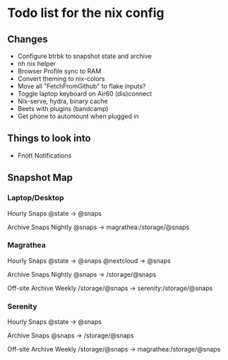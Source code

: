 # Todo list for the nix config

## Changes

- Configure btrbk to snapshot state and archive
- nh nix helper
- Browser Profile sync to RAM
- Convert theming to nix-colors
- Move all "FetchFromGithub" to flake inputs?
- Toggle laptop keyboard on Air60 (dis)connect
- Nix-serve, hydra, binary cache
- Beets with plugins (bandcamp)
- Get phone to automount when plugged in

## Things to look into

- Fnott Notifications

## Snapshot Map

### Laptop/Desktop
Hourly Snaps
@state -> @snaps

Archive Snaps
Nightly
@snaps -> magrathea:/storage/@snaps

### Magrathea
Hourly Snaps
@state -> @snaps
@nextcloud -> @snaps

Archive Snaps
Nightly
@snaps -> /storage/@snaps

Off-site Archive
Weekly
/storage/@snaps -> serenity:/storage/@snaps

### Serenity
Hourly Snaps
@state -> @snaps

Archive Snaps
@snaps -> /storage/@snaps

Off-site Archive
Weekly
/storage/@snaps -> magrathea:/storage/@snaps
